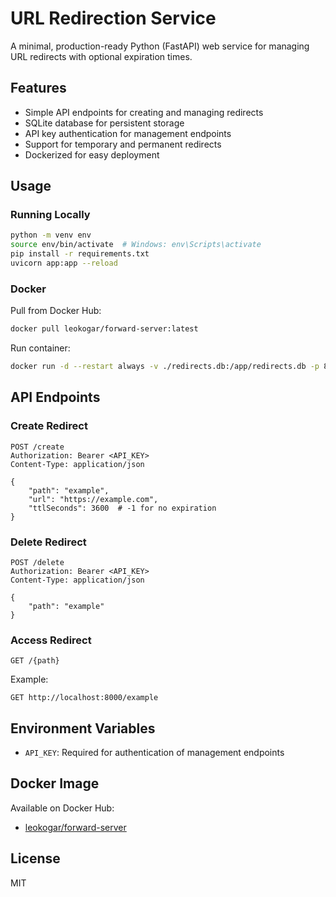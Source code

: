 # URL Redirection Service

A minimal, production-ready Python (FastAPI) web service for managing URL redirects with optional expiration times.

## Features

- Simple API endpoints for creating and managing redirects
- SQLite database for persistent storage
- API key authentication for management endpoints
- Support for temporary and permanent redirects
- Dockerized for easy deployment

## Usage

### Running Locally

```bash
python -m venv env
source env/bin/activate  # Windows: env\Scripts\activate
pip install -r requirements.txt
uvicorn app:app --reload
```

### Docker

Pull from Docker Hub:

```bash
docker pull leokogar/forward-server:latest
```

Run container:

```bash
docker run -d --restart always -v ./redirects.db:/app/redirects.db -p 8000:8000 leokogar/forward-server:latest
```

## API Endpoints

### Create Redirect

```
POST /create
Authorization: Bearer <API_KEY>
Content-Type: application/json

{
    "path": "example",
    "url": "https://example.com",
    "ttlSeconds": 3600  # -1 for no expiration
}
```

### Delete Redirect

```
POST /delete
Authorization: Bearer <API_KEY>
Content-Type: application/json

{
    "path": "example"
}
```

### Access Redirect

```
GET /{path}
```

Example:

```
GET http://localhost:8000/example
```

## Environment Variables

- `API_KEY`: Required for authentication of management endpoints

## Docker Image

Available on Docker Hub:

- [leokogar/forward-server](https://hub.docker.com/repository/docker/leokogar/forward-server)

## License

MIT
